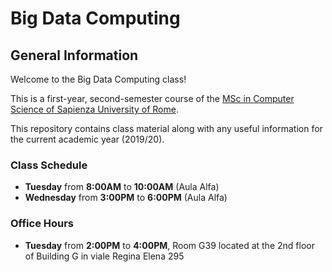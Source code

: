 # Big Data Computing

## General Information

Welcome to the Big Data Computing class!

This is a first-year, second-semester course of the [MSc in Computer Science of Sapienza University of Rome](https://www.studiareinformatica.uniroma1.it/master-course-computer-science).

This repository contains class material along with any useful information for the current academic year (2019/20).

### Class Schedule
- **Tuesday** from **8:00AM** to **10:00AM** (Aula Alfa)
- **Wednesday** from **3:00PM** to **6:00PM** (Aula Alfa)

### Office Hours
- **Tuesday** from **2:00PM** to **4:00PM**, Room G39 located at the 2nd floor of Building G in viale Regina Elena 295
